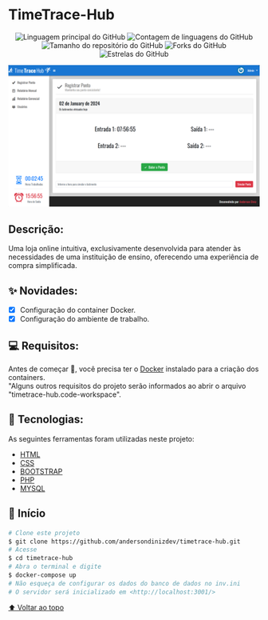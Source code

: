 # TimeTrace-Hub

<p align="center">
  <img alt="Linguagem principal do GitHub" src="https://img.shields.io/github/languages/top/andersondinizdev/timetrace-hub?style=for-the-badge">
  
  <img alt="Contagem de linguagens do GitHub" src="https://img.shields.io/github/languages/count/andersondinizdev/timetrace-hub?style=for-the-badge">
  
  <img alt="Tamanho do repositório do GitHub" src="https://img.shields.io/github/repo-size/andersondinizdev/timetrace-hub?style=for-the-badge">

  <img alt="Forks do GitHub" src="https://img.shields.io/github/forks/andersondinizdev/timetrace-hub?style=for-the-badge">
    
  <img alt="Estrelas do GitHub" src="https://img.shields.io/github/stars/andersondinizdev/timetrace-hub?style=for-the-badge"/>

</p>

<p align="center">
<img src="https://raw.githubusercontent.com/AndersonDinizDev/projects-thumbnail/master/timetrace-hub.png" alt="example image"/>
 </p>

## Descrição:

Uma loja online intuitiva, exclusivamente desenvolvida para atender às necessidades de uma instituição de ensino, oferecendo uma experiência de compra simplificada.

## ✨ Novidades:

- [x] Configuração do container Docker.
- [x] Configuração do ambiente de trabalho.

## 💻 Requisitos:

Antes de começar :checkered_flag:, você precisa ter o [Docker](https://docs.docker.com/) instalado para a criação dos containers.<br/>
"Alguns outros requisitos do projeto serão informados ao abrir o arquivo "timetrace-hub.code-workspace".

## 🚀 Tecnologias:

As seguintes ferramentas foram utilizadas neste projeto:

- [HTML](https://developer.mozilla.org/pt-BR/docs/Web/HTML/Element/html/)
- [CSS](https://developer.mozilla.org/pt-BR/docs/Web/CSS)
- [BOOTSTRAP](https://getbootstrap.com/docs/5.3/getting-started/introduction/)
- [PHP](https://www.php.net/docs.php)
- [MYSQL](https://developer.mozilla.org/en-US/docs/Web/HTML)

## :checkered_flag: Início

```bash
# Clone este projeto
$ git clone https://github.com/andersondinizdev/timetrace-hub.git
# Acesse
$ cd timetrace-hub
# Abra o terminal e digite
$ docker-compose up
# Não esqueça de configurar os dados do banco de dados no inv.ini
# O servidor será inicializado em <http://localhost:3001/>
```

[⬆ Voltar ao topo](#TimeTrace-Hub)<br>
